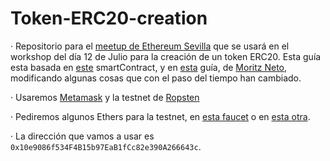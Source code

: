 # Token-ERC20-creation
· Repositorio para el [meetup de Ethereum Sevilla](http://meetu.ps/e/Fx10g/wtQqS/a) que se usará en el workshop del día 12 de Julio para la creación de un token ERC20.
Esta guía esta basada en [este](https://github.com/bitfwdcommunity/Issue-your-own-ERC20-token/blob/master/contracts/erc20_tutorial.sol) smartContract, y en [esta](https://medium.com/bitfwd/how-to-issue-your-own-token-on-ethereum-in-less-than-20-minutes-ac1f8f022793) guía, de [Moritz Neto](https://medium.com/@netomoritz), modificando algunas cosas que con el paso del tiempo han cambiado.

· Usaremos [Metamask](https://metamask.io/) y la testnet de [Ropsten](https://ropsten.etherscan.io/)

· Pediremos algunos Ethers para la testnet, en [esta faucet](http://faucet.ropsten.be:3001/) o en [esta otra](https://faucet.metamask.io/).

· La dirección que vamos a usar es `0x10e9086f534F4B15b97EaB1fCc82e390A266643c`.
